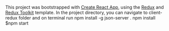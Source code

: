 This project was bootstrapped with [Create React App](https://github.com/facebook/create-react-app), using the [Redux](https://redux.js.org/) and [Redux Toolkit](https://redux-toolkit.js.org/) template.
In the project directory, you can navigate to client-redux folder and on terminal run 
npm install -g json-server .
npm install 
$npm start
